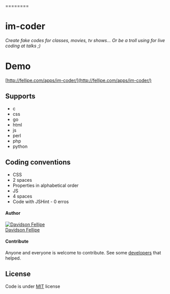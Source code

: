 ========
# im-coder
_Create fake codes for classes, movies, tv shows... Or be a troll using for live coding at talks ;)_

# Demo

[http://fellipe.com/apps/im-coder/](http://fellipe.com/apps/im-coder/)

## Supports

* c
* css
* go
* html
* js
* perl
* php
* python

## Coding conventions

* CSS
 * 2 spaces
 * Properties in alphabetical order
* JS
 * 4 spaces
 * Code with JSHint - 0 erros

#### Author

[![Davidson Fellipe](http://gravatar.com/avatar/054c583ad5dc09a861874e14dcb43e4c?s=70)](https://github.com/davidsonfellipe)
<br>
[Davidson Fellipe](https://github.com/davidsonfellipe)

#### Contribute

Anyone and everyone is welcome to contribute. See some [developers](https://github.com/davidsonfellipe/im-coder/graphs/contributors) that helped.

## License

Code is under [MIT](http://davidsonfellipe.mit-license.org) license
